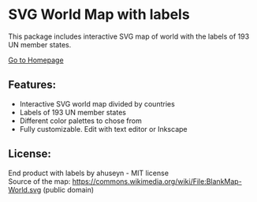 # SVG World Map with labels

This package includes interactive SVG map of world with the labels of 193 UN member states.

[Go to Homepage](https://ahuseyn.github.io/SVG-World-Map-with-labels/)

## Features:

- Interactive SVG world map divided by countries
- Labels of 193 UN member states
- Different color palettes to chose from
- Fully customizable. Edit with text editor or Inkscape

## License:

End product with labels by ahuseyn - MIT license\
Source of the map: https://commons.wikimedia.org/wiki/File:BlankMap-World.svg (public domain)
